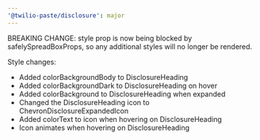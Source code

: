 ```yaml
---
'@twilio-paste/disclosure': major
---
```


BREAKING CHANGE: style prop is now being blocked by safelySpreadBoxProps, so any additional styles will no longer be rendered.

Style changes:

- Added colorBackgroundBody to DisclosureHeading
- Added colorBackgroundDark to DisclosureHeading on hover
- Added colorBackground to DisclosureHeading when expanded
- Changed the DisclosureHeading icon to ChevronDisclosureExpandedIcon
- Added colorText to icon when hovering on DisclosureHeading
- Icon animates when hovering on DisclosureHeading
